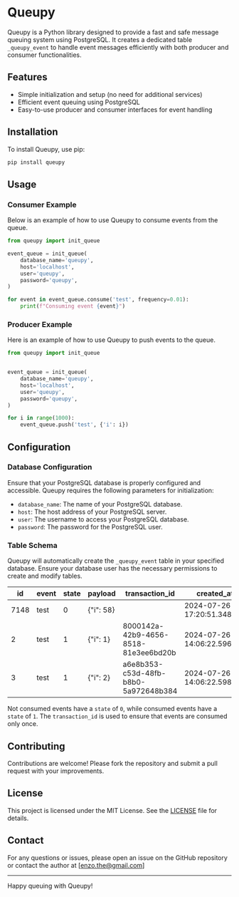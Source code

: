# Queupy

Queupy is a Python library designed to provide a fast and safe message queuing system using PostgreSQL. It creates a dedicated table `_queupy_event` to handle event messages efficiently with both producer and consumer functionalities.

## Features

- Simple initialization and setup (no need for additional services)
- Efficient event queuing using PostgreSQL
- Easy-to-use producer and consumer interfaces for event handling

## Installation

To install Queupy, use pip:

```bash
pip install queupy
```

## Usage

### Consumer Example

Below is an example of how to use Queupy to consume events from the queue.

```python
from queupy import init_queue

event_queue = init_queue(
    database_name='queupy',
    host='localhost',
    user='queupy',
    password='queupy',
)

for event in event_queue.consume('test', frequency=0.01):
    print(f"Consuming event {event}")

```

### Producer Example

Here is an example of how to use Queupy to push events to the queue.

```python
from queupy import init_queue


event_queue = init_queue(
    database_name='queupy',
    host='localhost',
    user='queupy',
    password='queupy',
)

for i in range(1000):
    event_queue.push('test', {'i': i})

```

## Configuration

### Database Configuration

Ensure that your PostgreSQL database is properly configured and accessible. Queupy requires the following parameters for initialization:

- `database_name`: The name of your PostgreSQL database.
- `host`: The host address of your PostgreSQL server.
- `user`: The username to access your PostgreSQL database.
- `password`: The password for the PostgreSQL user.

### Table Schema

Queupy will automatically create the `_queupy_event` table in your specified database. Ensure your database user has the necessary permissions to create and modify tables.

| id   | event | state | payload   | transaction_id                        | created_at                | updated_at                |
|------|-------|-------|-----------|---------------------------------------|---------------------------|---------------------------|
| 7148 | test  | 0     | {"i": 58} |                                       | 2024-07-26 17:20:51.34825 | 2024-07-26 17:20:51.34825 |
| 2    | test  | 1     | {"i": 1}  | 8000142a-42b9-4656-8518-81e3ee6bd20b  | 2024-07-26 14:06:22.596648| 2024-07-26 16:15:56.322857|
| 3    | test  | 1     | {"i": 2}  | a6e8b353-c53d-48fb-b8b0-5a972648b384  | 2024-07-26 14:06:22.598692| 2024-07-26 16:15:57.381679|


Not consumed events have a `state` of `0`, while consumed events have a `state` of `1`. The `transaction_id` is used to ensure that events are consumed only once.

## Contributing

Contributions are welcome! Please fork the repository and submit a pull request with your improvements.

## License

This project is licensed under the MIT License. See the [LICENSE](LICENSE) file for details.

## Contact

For any questions or issues, please open an issue on the GitHub repository or contact the author at [enzo.the@gmail.com]

---

Happy queuing with Queupy!
